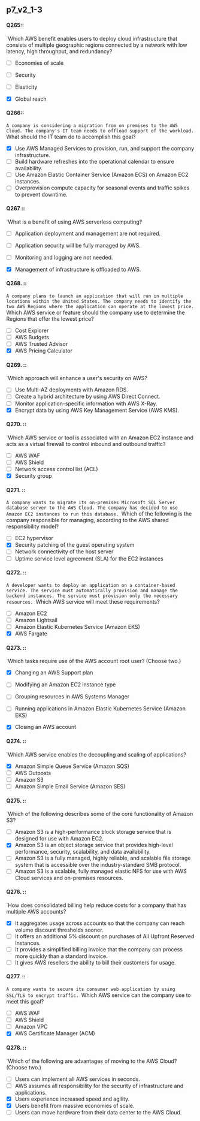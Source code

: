 ##   p7_v2_1-3

#### Q265::
`Which AWS benefit enables users to deploy cloud infrastructure that consists of multiple geographic regions connected by a network with low latency, high throughput, and redundancy?

- [ ] Economies of scale
- [ ] Security
- [ ] Elasticity
- [x] Global reach


#### Q266::
`A company is considering a migration from on premises to the AWS Cloud. The company's IT team needs to offload support of the workload.
`What should the IT team do to accomplish this goal?

- [x] Use AWS Managed Services to provision, run, and support the company infrastructure.
- [ ] Build hardware refreshes into the operational calendar to ensure availability.
- [ ] Use Amazon Elastic Container Service (Amazon ECS) on Amazon EC2 instances.
- [ ] Overprovision compute capacity for seasonal events and traffic spikes to prevent downtime.

#### Q267 ::
`What is a benefit of using AWS serverless computing?

- [ ] Application deployment and management are not required.
- [ ] Application security will be fully managed by AWS.
- [ ] Monitoring and logging are not needed.
- [x] Management of infrastructure is offloaded to AWS.


#### Q268. :: 
`A company plans to launch an application that will run in multiple locations within the United States. The company needs to identify the two AWS Regions where the application can operate at the lowest price.
`Which AWS service or feature should the company use to determine the Regions that offer the lowest price?

- [ ] Cost Explorer
- [ ] AWS Budgets
- [ ] AWS Trusted Advisor
- [x] AWS Pricing Calculator

#### Q269. ::
`Which approach will enhance a user's security on AWS?

- [ ] Use Multi-AZ deployments with Amazon RDS.
- [ ] Create a hybrid architecture by using AWS Direct Connect.
- [ ] Monitor application-specific information with AWS X-Ray.
- [x] Encrypt data by using AWS Key Management Service (AWS KMS).

#### Q270. ::
`Which AWS service or tool is associated with an Amazon EC2 instance and acts as a virtual firewall to control inbound and outbound traffic?

- [ ] AWS WAF
- [ ] AWS Shield
- [ ] Network access control list (ACL)
- [x] Security group

#### Q271. :: 
`A company wants to migrate its on-premises Microsoft SQL Server database server to the AWS Cloud. The company has decided to use Amazon EC2 instances to run this database.
`Which of the following is the company responsible for managing, according to the AWS shared responsibility model?

- [ ] EC2 hypervisor
- [x] Security patching of the guest operating system
- [ ] Network connectivity of the host server
- [ ] Uptime service level agreement (SLA) for the EC2 instances

#### Q272. ::
`A developer wants to deploy an application on a container-based service. The service must automatically provision and manage the backend instances. The service must provision only the necessary resources.
`Which AWS service will meet these requirements?

- [ ] Amazon EC2
- [ ] Amazon Lightsail
- [ ] Amazon Elastic Kubernetes Service (Amazon EKS)
- [x] AWS Fargate

#### Q273. ::
`Which tasks require use of the AWS account root user? (Choose two.)

- [x] Changing an AWS Support plan
- [ ] Modifying an Amazon EC2 instance type
- [ ] Grouping resources in AWS Systems Manager
- [ ] Running applications in Amazon Elastic Kubernetes Service (Amazon EKS)
- [x] Closing an AWS account


#### Q274. ::
`Which AWS service enables the decoupling and scaling of applications?

- [x] Amazon Simple Queue Service (Amazon SQS)
- [ ] AWS Outposts
- [ ] Amazon S3
- [ ] Amazon Simple Email Service (Amazon SES)

#### Q275. ::
`Which of the following describes some of the core functionality of Amazon S3?

- [ ] Amazon S3 is a high-performance block storage service that is designed for use with Amazon EC2.
- [x] Amazon S3 is an object storage service that provides high-level performance, security, scalability, and data availability.
- [ ] Amazon S3 is a fully managed, highly reliable, and scalable file storage system that is accessible over the industry-standard SMB protocol.
- [ ] Amazon S3 is a scalable, fully managed elastic NFS for use with AWS Cloud services and on-premises resources.

#### Q276. ::
`How does consolidated billing help reduce costs for a company that has multiple AWS accounts?

- [x] It aggregates usage across accounts so that the company can reach volume discount thresholds sooner.
- [ ] It offers an additional 5% discount on purchases of All Upfront Reserved Instances.
- [ ] It provides a simplified billing invoice that the company can process more quickly than a standard invoice.
- [ ] It gives AWS resellers the ability to bill their customers for usage.

#### Q277. ::
`A company wants to secure its consumer web application by using SSL/TLS to encrypt traffic.
`Which AWS service can the company use to meet this goal?

- [ ] AWS WAF
- [ ] AWS Shield
- [ ] Amazon VPC
- [x] AWS Certificate Manager (ACM)

#### Q278. ::
`Which of the following are advantages of moving to the AWS Cloud? (Choose two.)

- [ ] Users can implement all AWS services in seconds.
- [ ] AWS assumes all responsibility for the security of infrastructure and applications.
- [x] Users experience increased speed and agility.
- [x] Users benefit from massive economies of scale.
- [ ] Users can move hardware from their data center to the AWS Cloud.
